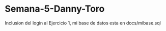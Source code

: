 # Semana-5-Danny-Toro

Inclusion del login al Ejercicio 1, mi base de datos esta en docs/mibase.sql
